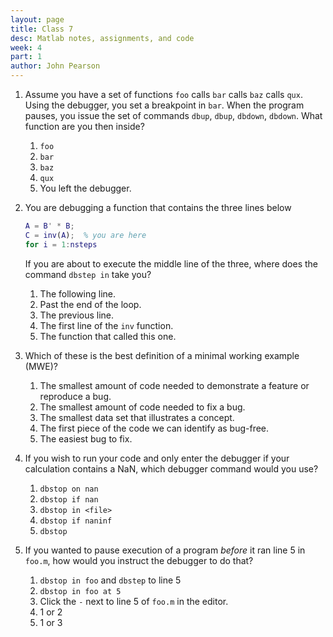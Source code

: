 ```yaml
---
layout: page
title: Class 7
desc: Matlab notes, assignments, and code
week: 4
part: 1
author: John Pearson
---
```

<!--
Warning: question 1: you can't go lower than the breakpoint; q5: correct answers are 2 and 3!!! -->
1. Assume you have a set of functions `foo` calls `bar` calls `baz` calls `qux`. Using the debugger, you set a breakpoint in `bar`. When the program pauses, you issue the set of commands `dbup`, `dbup`, `dbdown`, `dbdown`. What function are you then inside?
    1. `foo`
    1. `bar`
    1. `baz`
    1. `qux`
    1. You left the debugger.

1. You are debugging a function that contains the three lines below

   ```matlab
   A = B' * B;
   C = inv(A);  % you are here
   for i = 1:nsteps
   ```
   If you are about to execute the middle line of the three, where does the command `dbstep in` take you?

   1. The following line.
   1. Past the end of the loop.
   1. The previous line.
   1. The first line of the `inv` function.
   1. The function that called this one.

1. Which of these is the best definition of a minimal working example (MWE)?
    1. The smallest amount of code needed to demonstrate a feature or reproduce a bug.
    1. The smallest amount of code needed to fix a bug.
    1. The smallest data set that illustrates a concept.
    1. The first piece of the code we can identify as bug-free.
    1. The easiest bug to fix.

1. If you wish to run your code and only enter the debugger if your calculation contains a NaN, which debugger command would you use?
    1. `dbstop on nan`
    1. `dbstop if nan`
    1. `dbstop in <file>`
    1. `dbstop if naninf`
    1. `dbstop`

1. If you wanted to pause execution of a program *before* it ran line 5 in `foo.m`, how would you instruct the debugger to do that?
    1. `dbstop in foo` and `dbstep` to line 5
    1. `dbstop in foo at 5`
    1. Click the `-` next to line 5 of `foo.m` in the editor.
    1. 1 or 2
    1. 1 or 3
